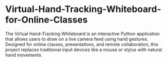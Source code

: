 # Virtual-Hand-Tracking-Whiteboard-for-Online-Classes
The Virtual Hand-Tracking Whiteboard is an interactive Python application that allows users to draw on a live camera feed using hand gestures. Designed for online classes, presentations, and remote collaboration, this project replaces traditional input devices like a mouse or stylus with natural hand movements.

